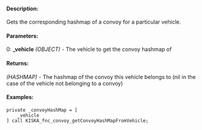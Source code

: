 #### Description:
Gets the corresponding hashmap of a convoy for a particular vehicle.

#### Parameters:
0: **_vehicle** *(OBJECT)* - The vehicle to get the convoy hashmap of

#### Returns:
*(HASHMAP)* - The hashmap of the convoy this vehicle belongs to 
    (nil in the case of the vehicle not belonging to a convoy)

#### Examples:
```sqf
private _convoyHashMap = [
    _vehicle
] call KISKA_fnc_convoy_getConvoyHashMapFromVehicle;
```

